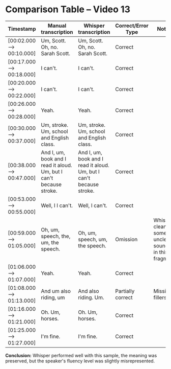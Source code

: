 # Comparison Table – Video 13

| Timestamp              | Manual transcription                          | Whisper transcription                      | Correct/Error Type | Notes                                                         |
|------------------------|-----------------------------------------------|--------------------------------------------|--------------------|---------------------------------------------------------------|
| [00:02.000 --> 00:10.000] | Um, Scott. Oh, no. Sarah Scott.               | Um, Scott. Oh, no. Sarah Scott.             | Correct            |                                                               |
| [00:17.000 --> 00:18.000] | I can't.                                     | I can't.                                   | Correct            |                                                               |
| [00:20.000 --> 00:22.000] | I can't.                                     | I can't.                                   | Correct            |                                                               |
| [00:26.000 --> 00:28.000] | Yeah.                                        | Yeah.                                      | Correct            |                                                               |
| [00:30.000 --> 00:37.000] | Um, stroke. Um, school and English class.    | Um, stroke. Um, school and English class.  | Correct            |                                                               |
| [00:38.000 --> 00:47.000] | And I, um, book and I read it aloud. Um, but I can't because stroke. | And I, um, book and I read it aloud. Um, but I can't because stroke. | Correct            |                                                               |
| [00:53.000 --> 00:55.000] | Well, I I can't.                              | Well, I can't.                             | Correct            |                                                               |
| [00:59.000 --> 01:05.000] | Oh, um, speech, the, um, the speech.         | Oh, um, speech, um, the speech.            | Omission           | Whisper cleaned some unclear sounds in this fragment          |
| [01:06.000 --> 01:07.000] | Yeah.                                        | Yeah.                                      | Correct            |                                                               |
| [01:08.000 --> 01:13.000] | And um also riding, um                       | And also riding. Um.                       | Partially correct  | Missing fillers                                               |
| [01:16.000 --> 01:21.000] | Oh. Um, horses.                              | Oh. Um, horses.                            | Correct            |                                                               |
| [01:25.000 --> 01:27.000] | I'm fine.                                    | I'm fine.                                  | Correct            |                                                               |

**Conclusion:** Whisper performed well with this sample, the meaning was preserved, but the speaker's fluency level was slightly misrepresented.